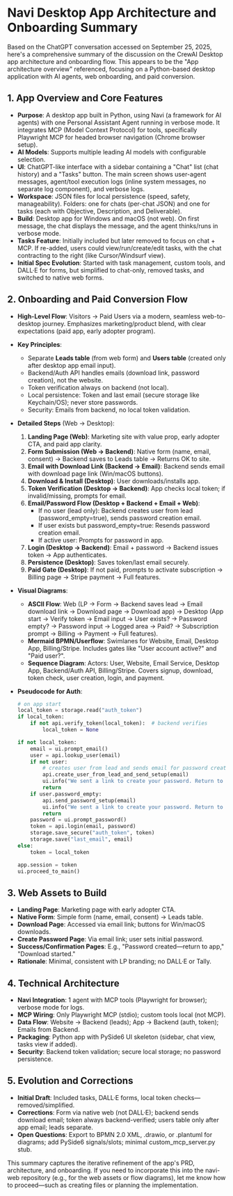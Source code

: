 # Navi Desktop App Architecture and Onboarding Summary

Based on the ChatGPT conversation accessed on September 25, 2025, here's a comprehensive summary of the discussion on the CrewAI Desktop app architecture and onboarding flow. This appears to be the "App architecture overview" referenced, focusing on a Python-based desktop application with AI agents, web onboarding, and paid conversion.

## 1. App Overview and Core Features
- **Purpose**: A desktop app built in Python, using Navi (a framework for AI agents) with one Personal Assistant Agent running in verbose mode. It integrates MCP (Model Context Protocol) for tools, specifically Playwright MCP for headed browser navigation (Chrome browser setup).
- **AI Models**: Supports multiple leading AI models with configurable selection.
- **UI**: ChatGPT-like interface with a sidebar containing a "Chat" list (chat history) and a "Tasks" button. The main screen shows user-agent messages, agent/tool execution logs (inline system messages, no separate log component), and verbose logs.
- **Workspace**: JSON files for local persistence (speed, safety, manageability). Folders: one for chats (per-chat JSON) and one for tasks (each with Objective, Description, and Deliverable).
- **Build**: Desktop app for Windows and macOS (not web). On first message, the chat displays the message, and the agent thinks/runs in verbose mode.
- **Tasks Feature**: Initially included but later removed to focus on chat + MCP. If re-added, users could view/run/create/edit tasks, with the chat contracting to the right (like Cursor/Windsurf view).
- **Initial Spec Evolution**: Started with task management, custom tools, and DALL·E for forms, but simplified to chat-only, removed tasks, and switched to native web forms.

## 2. Onboarding and Paid Conversion Flow
- **High-Level Flow**: Visitors → Paid Users via a modern, seamless web-to-desktop journey. Emphasizes marketing/product blend, with clear expectations (paid app, early adopter program).
- **Key Principles**:
  - Separate **Leads table** (from web form) and **Users table** (created only after desktop app email input).
  - Backend/Auth API handles emails (download link, password creation), not the website.
  - Token verification always on backend (not local).
  - Local persistence: Token and last email (secure storage like Keychain/OS); never store passwords.
  - Security: Emails from backend, no local token validation.

- **Detailed Steps** (Web → Desktop):
  1. **Landing Page (Web)**: Marketing site with value prop, early adopter CTA, and paid app clarity.
  2. **Form Submission (Web → Backend)**: Native form (name, email, consent) → Backend saves to Leads table → Returns OK to site.
  3. **Email with Download Link (Backend → Email)**: Backend sends email with download page link (Win/macOS buttons).
  4. **Download & Install (Desktop)**: User downloads/installs app.
  5. **Token Verification (Desktop → Backend)**: App checks local token; if invalid/missing, prompts for email.
  6. **Email/Password Flow (Desktop + Backend + Email + Web)**:
     - If no user (lead only): Backend creates user from lead (password_empty=true), sends password creation email.
     - If user exists but password_empty=true: Resends password creation email.
     - If active user: Prompts for password in app.
  7. **Login (Desktop → Backend)**: Email + password → Backend issues token → App authenticates.
  8. **Persistence (Desktop)**: Saves token/last email securely.
  9. **Paid Gate (Desktop)**: If not paid, prompts to activate subscription → Billing page → Stripe payment → Full features.

- **Visual Diagrams**:
  - **ASCII Flow**: Web (LP → Form → Backend saves lead → Email download link → Download page → Download app) → Desktop (App start → Verify token → Email input → User exists? → Password empty? → Password input → Logged area → Paid? → Subscription prompt → Billing → Payment → Full features).
  - **Mermaid BPMN/Userflow**: Swimlanes for Website, Email, Desktop App, Billing/Stripe. Includes gates like "User account active?" and "Paid user?".
  - **Sequence Diagram**: Actors: User, Website, Email Service, Desktop App, Backend/Auth API, Billing/Stripe. Covers signup, download, token check, user creation, login, and payment.

- **Pseudocode for Auth**:
  ```python
  # on app start
  local_token = storage.read("auth_token")
  if local_token:
      if not api.verify_token(local_token):  # backend verifies
          local_token = None

  if not local_token:
      email = ui.prompt_email()
      user = api.lookup_user(email)
      if not user:
          # creates user from lead and sends email for password creation
          api.create_user_from_lead_and_send_setup(email)
          ui.info("We sent a link to create your password. Return to the app after completing.")
          return
      if user.password_empty:
          api.send_password_setup(email)
          ui.info("We sent a link to create your password. Return to the app after completing.")
          return
      password = ui.prompt_password()
      token = api.login(email, password)
      storage.save_secure("auth_token", token)
      storage.save("last_email", email)
  else:
      token = local_token

  app.session = token
  ui.proceed_to_main()
  ```

## 3. Web Assets to Build
- **Landing Page**: Marketing page with early adopter CTA.
- **Native Form**: Simple form (name, email, consent) → Leads table.
- **Download Page**: Accessed via email link; buttons for Win/macOS downloads.
- **Create Password Page**: Via email link; user sets initial password.
- **Success/Confirmation Pages**: E.g., "Password created—return to app," "Download started."
- **Rationale**: Minimal, consistent with LP branding; no DALL·E or Tally.

## 4. Technical Architecture
- **Navi Integration**: 1 agent with MCP tools (Playwright for browser); verbose mode for logs.
- **MCP Wiring**: Only Playwright MCP (stdio); custom tools local (not MCP).
- **Data Flow**: Website → Backend (leads); App → Backend (auth, token); Emails from Backend.
- **Packaging**: Python app with PySide6 UI skeleton (sidebar, chat view, tasks view if added).
- **Security**: Backend token validation; secure local storage; no password persistence.

## 5. Evolution and Corrections
- **Initial Draft**: Included tasks, DALL·E forms, local token checks—removed/simplified.
- **Corrections**: Form via native web (not DALL·E); backend sends download email; token always backend-verified; users table only after app email; leads separate.
- **Open Questions**: Export to BPMN 2.0 XML, .drawio, or .plantuml for diagrams; add PySide6 signals/slots; minimal custom_mcp_server.py stub.

This summary captures the iterative refinement of the app's PRD, architecture, and onboarding. If you need to incorporate this into the navi-web repository (e.g., for the web assets or flow diagrams), let me know how to proceed—such as creating files or planning the implementation.